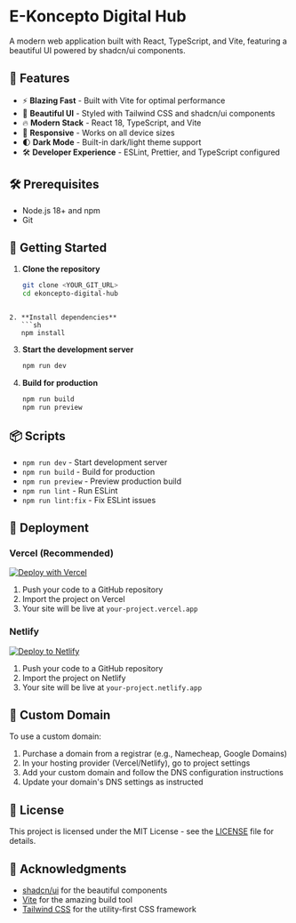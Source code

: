 # E-Koncepto Digital Hub

A modern web application built with React, TypeScript, and Vite, featuring a beautiful UI powered by shadcn/ui components.

## 🚀 Features

- ⚡️ **Blazing Fast** - Built with Vite for optimal performance
- 🎨 **Beautiful UI** - Styled with Tailwind CSS and shadcn/ui components
- 🔥 **Modern Stack** - React 18, TypeScript, and Vite
- 📱 **Responsive** - Works on all device sizes
- 🌓 **Dark Mode** - Built-in dark/light theme support
- 🛠 **Developer Experience** - ESLint, Prettier, and TypeScript configured

## 🛠️ Prerequisites

- Node.js 18+ and npm
- Git

## 🚀 Getting Started

1. **Clone the repository**
   ```sh
   git clone <YOUR_GIT_URL>
   cd ekoncepto-digital-hub
```

2. **Install dependencies**
   ```sh
   npm install
   ```

3. **Start the development server**
   ```sh
   npm run dev
   ```

4. **Build for production**
   ```sh
   npm run build
   npm run preview
   ```

## 📦 Scripts

- `npm run dev` - Start development server
- `npm run build` - Build for production
- `npm run preview` - Preview production build
- `npm run lint` - Run ESLint
- `npm run lint:fix` - Fix ESLint issues

## 🚀 Deployment

### Vercel (Recommended)

[![Deploy with Vercel](https://vercel.com/button)](https://vercel.com/new/clone?repository-url=YOUR_REPO_URL&project-name=ekoncepto-digital-hub&repository-name=ekoncepto-digital-hub)

1. Push your code to a GitHub repository
2. Import the project on Vercel
3. Your site will be live at `your-project.vercel.app`

### Netlify

[![Deploy to Netlify](https://www.netlify.com/img/deploy/button.svg)](https://app.netlify.com/start/deploy?repository=YOUR_REPO_URL)

1. Push your code to a GitHub repository
2. Import the project on Netlify
3. Your site will be live at `your-project.netlify.app`

## 🔧 Custom Domain

To use a custom domain:

1. Purchase a domain from a registrar (e.g., Namecheap, Google Domains)
2. In your hosting provider (Vercel/Netlify), go to project settings
3. Add your custom domain and follow the DNS configuration instructions
4. Update your domain's DNS settings as instructed

## 📝 License

This project is licensed under the MIT License - see the [LICENSE](LICENSE) file for details.

## 🙏 Acknowledgments

- [shadcn/ui](https://ui.shadcn.com/) for the beautiful components
- [Vite](https://vitejs.dev/) for the amazing build tool
- [Tailwind CSS](https://tailwindcss.com/) for the utility-first CSS framework
